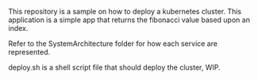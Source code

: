 This repository is a sample on how to deploy a kubernetes cluster. This application is a simple app that returns the fibonacci value based upon an index.

Refer to the SystemArchitecture folder for how each service are represented. 

deploy.sh is a shell script file that should deploy the cluster, WIP.